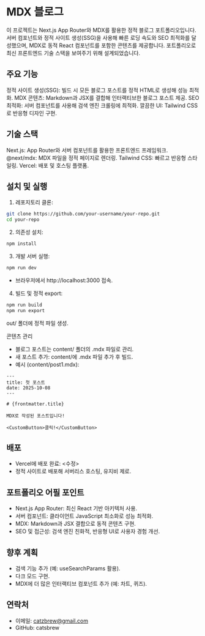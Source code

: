 # MDX 블로그

이 프로젝트는 Next.js App Router와 MDX를 활용한 정적 블로그 포트폴리오입니다. 서버 컴포넌트와 정적 사이트 생성(SSG)을 사용해 빠른 로딩 속도와 SEO 최적화를 달성했으며, MDX로 동적 React 컴포넌트를 포함한 콘텐츠를 제공합니다. 포트폴리오로 최신 프론트엔드 기술 스택을 보여주기 위해 설계되었습니다.

## 주요 기능

정적 사이트 생성(SSG): 빌드 시 모든 블로그 포스트를 정적 HTML로 생성해 성능 최적화.
MDX 콘텐츠: Markdown과 JSX를 결합해 인터랙티브한 블로그 포스트 제공.
SEO 최적화: 서버 컴포넌트를 사용해 검색 엔진 크롤링에 최적화.
깔끔한 UI: Tailwind CSS로 반응형 디자인 구현.

## 기술 스택

Next.js: App Router와 서버 컴포넌트를 활용한 프론트엔드 프레임워크.
@next/mdx: MDX 파일을 정적 페이지로 렌더링.
Tailwind CSS: 빠르고 반응형 스타일링.
Vercel: 배포 및 호스팅 플랫폼.

## 설치 및 실행

1. 레포지토리 클론:

```bash
git clone https://github.com/your-username/your-repo.git
cd your-repo
```

2. 의존성 설치:

```bash
npm install
```

3. 개발 서버 실행:

```bash
npm run dev
```

- 브라우저에서 http://localhost:3000 접속.

4. 빌드 및 정적 export:

```bash
npm run build
npm run export
```

out/ 폴더에 정적 파일 생성.

콘텐츠 관리

- 블로그 포스트는 content/ 폴더의 .mdx 파일로 관리.
- 새 포스트 추가: content/에 .mdx 파일 추가 후 빌드.
- 예시 (content/post1.mdx):

```mdx
---
title: 첫 포스트
date: 2025-10-08
---

# {frontmatter.title}

MDX로 작성된 포스트입니다!

<CustomButton>클릭!</CustomButton>
```

## 배포

- Vercel에 배포 완료: <수정>
- 정적 사이트로 배포해 서버리스 호스팅, 유지비 제로.

## 포트폴리오 어필 포인트

- Next.js App Router: 최신 React 기반 아키텍처 사용.
- 서버 컴포넌트: 클라이언트 JavaScript 최소화로 성능 최적화.
- MDX: Markdown과 JSX 결합으로 동적 콘텐츠 구현.
- SEO 및 접근성: 검색 엔진 친화적, 반응형 UI로 사용자 경험 개선.

## 향후 계획

- 검색 기능 추가 (예: useSearchParams 활용).
- 다크 모드 구현.
- MDX에 더 많은 인터랙티브 컴포넌트 추가 (예: 차트, 퀴즈).

## 연락처

- 이메일: catzbrew@gmail.com
- GitHub: catsbrew
